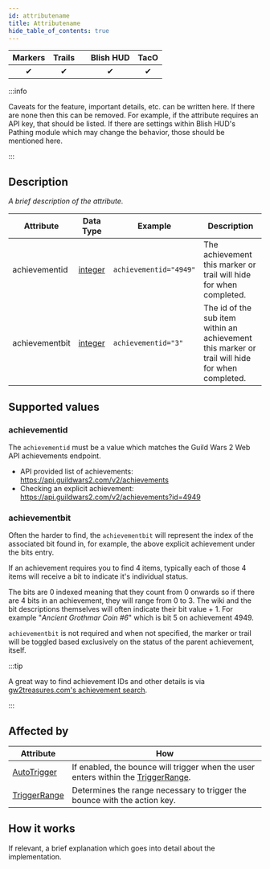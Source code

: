 ```yaml
---
id: attributename
title: Attributename
hide_table_of_contents: true
---
```


| Markers | Trails | | Blish HUD | TacO |
|-|-|-|-|-|
| <center>✔</center> | <center>✔</center> | | <center>✔</center> | <center>✔</center> |

:::info

Caveats for the feature, important details, etc. can be written here.  If there are none then this can be removed.  For example, if the attribute requires an API key, that should be listed.  If there are settings within Blish HUD's Pathing module which may change the behavior, those should be mentioned here.

:::

## Description

*A brief description of the attribute.*

| Attribute | Data Type | Example | Description |
|-|-|-|-|
| achievementid | [integer](../datatypes/integer) | `achievementid="4949"` | The achievement this marker or trail will hide for when completed. |
| achievementbit | [integer](../datatypes/integer) | `achievementid="3"` | The id of the sub item within an achievement this marker or trail will hide for when completed. |

## Supported values

### achievementid

The `achievementid` must be a value which matches the Guild Wars 2 Web API achievements endpoint.
- API provided list of achievements: https://api.guildwars2.com/v2/achievements
- Checking an explicit achievement: https://api.guildwars2.com/v2/achievements?id=4949

### achievementbit

Often the harder to find, the `achievementbit` will represent the index of the associated bit found in, for example, the above explicit achievement under the bits entry.

If an achievement requires you to find 4 items, typically each of those 4 items will receive a bit to indicate it's individual status.

The bits are 0 indexed meaning that they count from 0 onwards so if there are 4 bits in an achievement, they will range from 0 to 3.  The wiki and the bit descriptions themselves will often indicate their bit value + 1.  For example "*Ancient Grothmar Coin #6*" which is bit 5 on achievement 4949.

`achievementbit` is not required and when not specified, the marker or trail will be toggled based exclusively on the status of the parent achievement, itself.

:::tip

A great way to find achievement IDs and other details is via [gw2treasures.com's achievement search](https://en.gw2treasures.com/achievement).

:::

## Affected by

| Attribute | How |
|-|-|
| [AutoTrigger](autotrigger) | If enabled, the bounce will trigger when the user enters within the [TriggerRange](triggerrange). |
| [TriggerRange](triggerrange) | Determines the range necessary to trigger the bounce with the action key. |

## How it works

If relevant, a brief explanation which goes into detail about the implementation.